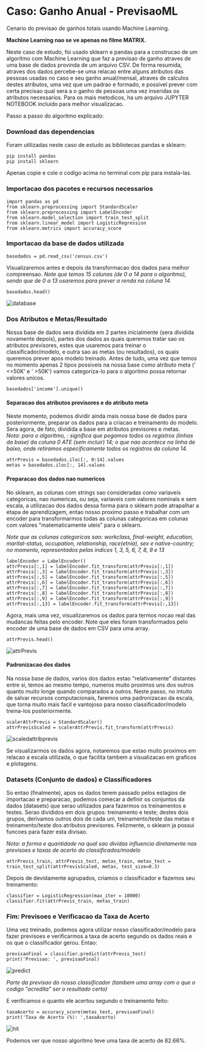 # Caso: Ganho Anual - PrevisaoML
Cenario do previsao de ganhos totais usando Machine Learning.

<b>Machine Learning nao se ve apenas no filme MATRIX.</b>

Neste caso de estudo, foi usado sklearn e pandas para a construcao de um algoritmo com Machine Learning que faz a previsao de ganho atraves de uma base de dados provinda de um arquivo CSV. De forma resumida, atraves dos dados percebe-se uma relacao entre alguns atributos das pessoas usadas no caso e seu ganho anual/mensal, atraves de calculos destes atributos, uma vez que um padrao e formado, e possivel prever com certa precisao qual sera a o ganho de pessoas uma vez inseridas os atributos necessarios. Para os mais metodicos, ha um arquivo JUPYTER NOTEBOOK incluido para melhor visualizacao.

Passo a passo do algoritmo explicado:

<h3>Download das dependencias</h3>
Foram utilizadas neste caso de estudo as bibliotecas pandas e sklearn:

``pip install pandas`` <br>
``pip install sklearn``

Apenas copie e cole o codigo acima no terminal com pip para instala-las.

<h3>Importacao dos pacotes e recursos necessarios </h3>

``import pandas as pd`` <br>
``from sklearn.preprocessing import StandardScaler``<br>
``from sklearn.preprocessing import LabelEncoder``<br>
``from sklearn.model_selection import train_test_split``<br>
``from sklearn.linear_model import LogisticRegression``<br>
``from sklearn.metrics import accuracy_score``<br>

<h3>Importacao da base de dados utilizada</h3>

``basedados = pd.read_csv('census.csv')`` <br>

Visualizaremos antes e depois da transformacao dos dados para melhor compreensao. <i>Note que temos 15 colunas (de 0 a 14 para o algoritmo), sendo que de 0 a 13 usaremos para prever a renda na coluna 14. </i><br>

``basedados.head()``<br>

![database](https://user-images.githubusercontent.com/23524569/159412934-8b0bcce6-c681-4426-9ba0-06793d8ed00b.png)


<h3>Dos Atributos e Metas/Resultado</h3>

Nossa base de dados sera dividida em 2 partes inicialmente (sera dividida novamente depois), partes dos dados as quais queremos tratar sao os atributos previsores, estes que usaremos para treinar o classificador/modelo, e outra sao as metas (ou resultados), os quais queremos prever apos modelo treinado. Antes de tudo, uma vez que temos no momento apenas 2 tipos possiveis na nossa base como atributo meta (' <=50K' e ' >50K') vamos categoriza-lo para o algoritmo possa retornar valores unicos.

``basedados['income'].unique()``

<h4> Separacao dos atributos previsores e do atributo meta</h4>

Neste momento, podemos dividir ainda mais nossa base de dados para posteriormente, preparar os dados para a criacao e treinamento do modelo. Sera agora, de fato, dividida a base em atributos previsores e metas.<br>
<i>Nota: para o algoritmo, : significa que pegamos todos os registros (linhas da base) da coluna 0 ATE (sem incluir) 14; o que nao acontece na linha de baixo, onde retiramos especificamente todos os registros da coluna 14.</i>

``attrPrevis = basedados.iloc[:, 0:14].values``<br>
``metas = basedados.iloc[:, 14].values``<br>

<h4>Preparacao dos dados nao numericos</h4>

No sklearn, as colunas com strings sao consideradas como variaveis categoricas, nao numericas, ou seja, variaveis com valores nominais e sem escala, a utilizacao dos dados dessa forma para o sklearn pode atrapalhar a etapa de aprendizagem, entao nosso proximo passo e trabalhar com um encoder para transformarmos todas as colunas categoricas em colunas com valores "matematicamente uteis" para o sklearn.

<i>Note que as colunas categoricas sao: workclass,	final-weight,	education,	marital-status,	occupation,	relationship,	race(etnia),	sex e	native-country; no momento, representados pelas indices 1, 3, 5, 6, 7, 8, 9 e 13</i>

``labelEncoder = LabelEncoder()`` <br>
``attrPrevis[:,1] = labelEncoder.fit_transform(attrPrevis[:,1])``<br>
``attrPrevis[:,3] = labelEncoder.fit_transform(attrPrevis[:,3])``<br>
``attrPrevis[:,5] = labelEncoder.fit_transform(attrPrevis[:,5])``<br>
``attrPrevis[:,6] = labelEncoder.fit_transform(attrPrevis[:,6])``<br>
``attrPrevis[:,7] = labelEncoder.fit_transform(attrPrevis[:,7])``<br>
``attrPrevis[:,8] = labelEncoder.fit_transform(attrPrevis[:,8])``<br>
``attrPrevis[:,9] = labelEncoder.fit_transform(attrPrevis[:,9])``<br>
``attrPrevis[:,13] = labelEncoder.fit_transform(attrPrevis[:,13])``<br>

Agora, mais uma vez, visualizaremos os dados para termos nocao real das mudancas feitas pelo encoder. Note que eles foram transformados pelo encoder de uma base de dados em CSV para uma array.

``attrPrevis.head()``<br>

![attrPrevis](https://user-images.githubusercontent.com/23524569/159412983-6b2b2b6f-2bc8-483a-8381-02f5de28de08.png)

<h4>Padronizacao dos dados</h4>

Na nossa base de dados, varios dos dados estao "relativamente" distantes entre si, temos ao mesmo tempo, numeros muito proximos uns dos outros quanto muito longe quando comparados a outros. Neste passo, no intuito de salvar recursos computacionais, faremos uma padronizacao da escala, que torna muito mais facil e vantojoso para nosso classificador/modelo treina-los posteriormente. 

``scalerAttrPrevis = StandardScaler()`` <br>
``attrPrevisScaled = scalerAttrPrevis.fit_transform(attrPrevis)`` <br>

![scaledattribprevis](https://user-images.githubusercontent.com/23524569/159413593-1bca2bb3-cd76-4ef7-8935-d6cd2464adec.png)


Se visualizarmos os dados agora, notaremos que estao muito proximos em relacao a escala utilizada, o que facilita tambem a visualizacao em graficos e plotagens.

<h3> Datasets (Conjunto de dados) e Classificadores </h3>

So entao (finalmente), apos os dados terem passado pelos estagios de importacao e preparacao, podemos comecar a definir os conjuntos da dados (datasets) que serao utilizados para fazermos os treinamentos e testes. Serao divididos em dois grupos: treinamento e teste; destes dois grupos, derivamos outros dois de cada um, treinamento/teste das metas e treinamento/teste dos atributos previsores. Felizmente, o sklearn ja possui funcoes para fazer esta divisao. 

<i>Nota: a forma e quantidade na qual sao dividas influencia diretamente nas previsoes e taxas de acerto do classificados/modelo </i>

``attrPrevis_train, attrPrevis_test, metas_train, metas_test = train_test_split(attrPrevisScaled, metas, test_size=0.3)`` <br>

Depois de devidamente agrupados, criamos o classificador e fazemos seu treinamento:

``classifier = LogisticRegression(max_iter = 10000)``<br>
``classifier.fit(attrPrevis_train, metas_train)``<br>

<h3> Fim: Previsoes e Verificacao da Taxa de Acerto </h3>

Uma vez treinado, podemos agora utilizar nosso classificador/modelo para fazer previsoes e verificarmos a taxa de acerto segundo os dados reais e os que o classificador gerou. Entao:

``previsaoFinal = classifier.predict(attrPrevis_test)`` <br>
``print('Previsao: ', previsaoFinal)``<br>

![predict](https://user-images.githubusercontent.com/23524569/159414854-dfa0f04a-e7d0-4568-9df8-42238bf1805a.png)

<i> Parte da previsao do nosso classificador (tambem uma array com o que o codigo "acredita" ser o resultado certo)</i>

E verificamos o quanto ele acertou segundo o treinamento feito:

``taxaAcerto = accuracy_score(metas_test, previsaoFinal)`` <br>
``print('Taxa de Acerto (%): ',taxaAcerto)`` <br>

![hit](https://user-images.githubusercontent.com/23524569/159414967-8f867fee-ae06-418e-9b22-e5886d9cdc18.png)

Podemos ver que nosso algoritmo teve uma taxa de acerto de 82.66%.
